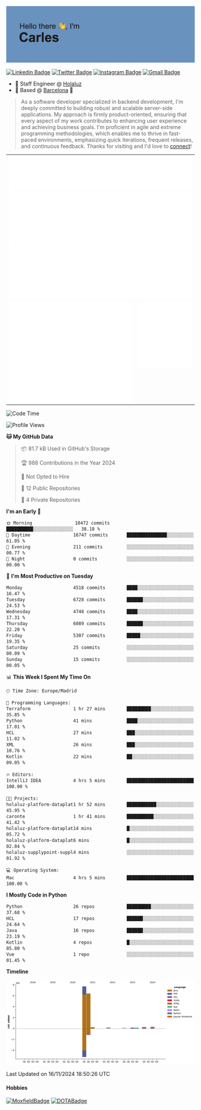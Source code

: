 <img src="header.png" alt="header">

[![Linkedin Badge](https://img.shields.io/badge/-cdespona-blue?style=flat&logo=Linkedin&logoColor=white&link=https://www.linkedin.com/in/carles-david-espona-casas-56219b11/)](https://www.linkedin.com/in/carles-david-espona-casas-56219b11/)
[![Twitter Badge](https://img.shields.io/badge/-@__cdespona-1ca0f1?style=flat&labelColor=1ca0f1&logo=twitter&logoColor=white&link=https://twitter.com/CDEspona)](https://twitter.com/CDEspona)
[![Instagram Badge](https://img.shields.io/badge/-@__cdespona-purple?style=flat&logo=instagram&logoColor=white&link=https://www.instagram.com/cdespona/)](https://www.instagram.com/cdespona/)
[![Gmail Badge](https://img.shields.io/badge/-cdespona-c14438?style=flat&logo=Gmail&logoColor=white&link=mailto:cdespona@gmail.com)](mailto:cdespona@gmail.com)

* 🔭 Staff Engineer @ [Holaluz](https://holaluz.com)
* 🏡 Based @ [Barcelona](https://www.google.es/maps/place/Barcelona) 💜

> As a software developer specialized in backend development, I'm deeply committed to building robust and scalable server-side applications. My approach is firmly product-oriented, ensuring that every aspect of my work contributes to enhancing user experience and achieving business goals. I'm proficient in agile and extreme programming methodologies, which enables me to thrive in fast-paced environments, emphasizing quick iterations, frequent releases, and continuous feedback. Thanks for visiting and I'd love to [connect](https://www.linkedin.com/in/carles-david-espona-casas-56219b11/)!

<table style="border-collapse: collapse; border: none;"> 
  <tbody>
  <tr style="border: none;">
    <td colspan="2" style="border: none; vertical-align: top;">
      <img src="summary.svg" alt="summary">
      <img src="activity-community.svg" alt="act-comm">
      <img src="repositories.svg" alt="repo">
    </td>
  </tr>
  <tr>
    <td style="border: none; vertical-align: top;">
      <img src="metrics.plugin.isocalendar.fullyear.svg" alt="calendar">
      <img src="topics.svg" alt="topics">
    </td>
    <td style="border: none; vertical-align: top;">
      <img src="achievements.svg" alt="achievements">
    </td>
  </tr>
  </tbody>
</table>

<!--START_SECTION:waka-->
![Code Time](http://img.shields.io/badge/Code%20Time-244%20hrs%2048%20mins-blue)

![Profile Views](http://img.shields.io/badge/Profile%20Views-0-blue)

**🐱 My GitHub Data** 

> 📦 81.7 kB Used in GitHub's Storage 
 > 
> 🏆 988 Contributions in the Year 2024
 > 
> 🚫 Not Opted to Hire
 > 
> 📜 12 Public Repositories 
 > 
> 🔑 4 Private Repositories 
 > 
**I'm an Early 🐤** 

```text
🌞 Morning                10472 commits       ██████████░░░░░░░░░░░░░░░   38.18 % 
🌆 Daytime                16747 commits       ███████████████░░░░░░░░░░   61.05 % 
🌃 Evening                211 commits         ░░░░░░░░░░░░░░░░░░░░░░░░░   00.77 % 
🌙 Night                  0 commits           ░░░░░░░░░░░░░░░░░░░░░░░░░   00.00 % 
```
📅 **I'm Most Productive on Tuesday** 

```text
Monday                   4518 commits        ████░░░░░░░░░░░░░░░░░░░░░   16.47 % 
Tuesday                  6728 commits        ██████░░░░░░░░░░░░░░░░░░░   24.53 % 
Wednesday                4748 commits        ████░░░░░░░░░░░░░░░░░░░░░   17.31 % 
Thursday                 6089 commits        ██████░░░░░░░░░░░░░░░░░░░   22.20 % 
Friday                   5307 commits        █████░░░░░░░░░░░░░░░░░░░░   19.35 % 
Saturday                 25 commits          ░░░░░░░░░░░░░░░░░░░░░░░░░   00.09 % 
Sunday                   15 commits          ░░░░░░░░░░░░░░░░░░░░░░░░░   00.05 % 
```


📊 **This Week I Spent My Time On** 

```text
🕑︎ Time Zone: Europe/Madrid

💬 Programming Languages: 
Terraform                1 hr 27 mins        █████████░░░░░░░░░░░░░░░░   35.85 % 
Python                   41 mins             ████░░░░░░░░░░░░░░░░░░░░░   17.01 % 
HCL                      27 mins             ███░░░░░░░░░░░░░░░░░░░░░░   11.02 % 
XML                      26 mins             ███░░░░░░░░░░░░░░░░░░░░░░   10.76 % 
Kotlin                   22 mins             ██░░░░░░░░░░░░░░░░░░░░░░░   09.05 % 

🔥 Editors: 
IntelliJ IDEA            4 hrs 5 mins        █████████████████████████   100.00 % 

🐱‍💻 Projects: 
holaluz-platform-dataplat1 hr 52 mins        ███████████░░░░░░░░░░░░░░   45.95 % 
caronte                  1 hr 41 mins        ██████████░░░░░░░░░░░░░░░   41.42 % 
holaluz-platform-dataplat14 mins             █░░░░░░░░░░░░░░░░░░░░░░░░   05.72 % 
holaluz-platform-dataplat6 mins              █░░░░░░░░░░░░░░░░░░░░░░░░   02.84 % 
holaluz-supplypoint-suppl4 mins              ░░░░░░░░░░░░░░░░░░░░░░░░░   01.92 % 

💻 Operating System: 
Mac                      4 hrs 5 mins        █████████████████████████   100.00 % 
```

**I Mostly Code in Python** 

```text
Python                   26 repos            █████████░░░░░░░░░░░░░░░░   37.68 % 
HCL                      17 repos            ██████░░░░░░░░░░░░░░░░░░░   24.64 % 
Java                     16 repos            ██████░░░░░░░░░░░░░░░░░░░   23.19 % 
Kotlin                   4 repos             █░░░░░░░░░░░░░░░░░░░░░░░░   05.80 % 
Vue                      1 repo              ░░░░░░░░░░░░░░░░░░░░░░░░░   01.45 % 
```



**Timeline**

![Lines of Code chart](https://raw.githubusercontent.com/cdespona/cdespona/main/assets/bar_graph.png)


 Last Updated on 16/11/2024 18:50:26 UTC
<!--END_SECTION:waka-->

#### Hobbies
[![MoxfieldBadge](https://img.shields.io/badge/MTG%20Commander-Cdespona-8A2BE2)](https://www.moxfield.com/users/Cdespona)
[![DOTABadge](https://img.shields.io/badge/DOTA2-GRV-red)](https://es.dotabuff.com/players/63807915)
